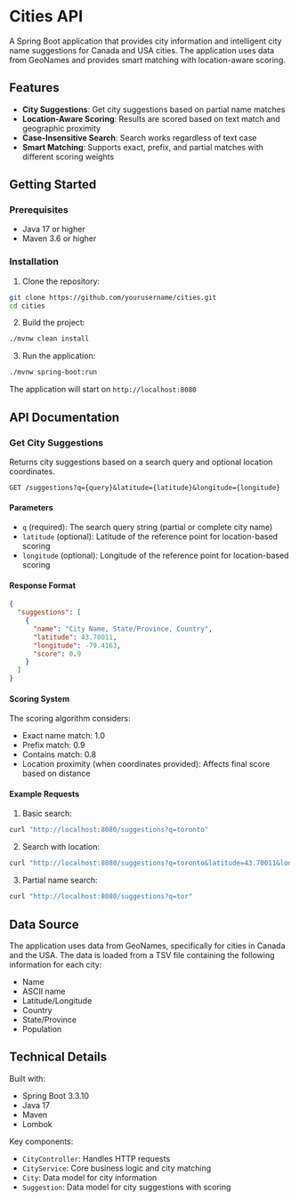 # Cities API

A Spring Boot application that provides city information and intelligent city name suggestions for Canada and USA cities. The application uses data from GeoNames and provides smart matching with location-aware scoring.

## Features

- **City Suggestions**: Get city suggestions based on partial name matches
- **Location-Aware Scoring**: Results are scored based on text match and geographic proximity
- **Case-Insensitive Search**: Search works regardless of text case
- **Smart Matching**: Supports exact, prefix, and partial matches with different scoring weights

## Getting Started

### Prerequisites

- Java 17 or higher
- Maven 3.6 or higher

### Installation

1. Clone the repository:

```bash
git clone https://github.com/yourusername/cities.git
cd cities
```

2. Build the project:

```bash
./mvnw clean install
```

3. Run the application:

```bash
./mvnw spring-boot:run
```

The application will start on `http://localhost:8080`

## API Documentation

### Get City Suggestions

Returns city suggestions based on a search query and optional location coordinates.

```http
GET /suggestions?q={query}&latitude={latitude}&longitude={longitude}
```

#### Parameters

- `q` (required): The search query string (partial or complete city name)
- `latitude` (optional): Latitude of the reference point for location-based scoring
- `longitude` (optional): Longitude of the reference point for location-based scoring

#### Response Format

```json
{
  "suggestions": [
    {
      "name": "City Name, State/Province, Country",
      "latitude": 43.70011,
      "longitude": -79.4163,
      "score": 0.9
    }
  ]
}
```

#### Scoring System

The scoring algorithm considers:

- Exact name match: 1.0
- Prefix match: 0.9
- Contains match: 0.8
- Location proximity (when coordinates provided): Affects final score based on distance

#### Example Requests

1. Basic search:

```bash
curl "http://localhost:8080/suggestions?q=toronto"
```

2. Search with location:

```bash
curl "http://localhost:8080/suggestions?q=toronto&latitude=43.70011&longitude=-79.4163"
```

3. Partial name search:

```bash
curl "http://localhost:8080/suggestions?q=tor"
```

## Data Source

The application uses data from GeoNames, specifically for cities in Canada and the USA. The data is loaded from a TSV file containing the following information for each city:

- Name
- ASCII name
- Latitude/Longitude
- Country
- State/Province
- Population

## Technical Details

Built with:

- Spring Boot 3.3.10
- Java 17
- Maven
- Lombok

Key components:

- `CityController`: Handles HTTP requests
- `CityService`: Core business logic and city matching
- `City`: Data model for city information
- `Suggestion`: Data model for city suggestions with scoring
